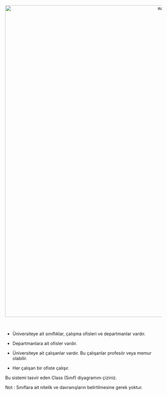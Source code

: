 </br>
<p align="center">
  <kbd><img src="img/c1.jpg" height=1000 alt="mask"></kbd>
</p>
</br>


- Üniversiteye ait sınıflıklar, çalışma ofisleri ve departmanlar vardır.

- Departmanlara ait ofisler vardır.

- Üniversiteye ait çalışanlar vardır. Bu çalışanlar profesör veya memur olabilir.

- Her çalışan bir ofiste çalışır.

Bu sistemi tasvir eden Class (Sınıf) diyagramını çiziniz.

Not : Sınıflara ait nitelik ve davranışların belirtilmesine gerek yoktur.